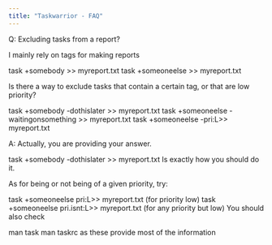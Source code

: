 ```yaml
---
title: "Taskwarrior - FAQ"
---
```


Q: Excluding tasks from a report?

I mainly rely on tags for making reports

task +somebody >> myreport.txt
task +someoneelse >> myreport.txt
 

Is there a way to exclude tasks that contain a certain tag, or that are low priority?

task +somebody -dothislater >> myreport.txt
task +someoneelse -waitingonsomething >> myreport.txt
task +someoneelse -pri:L>> myreport.txt<Paste>

A: Actually, you are providing your answer.

task +somebody -dothislater >> myreport.txt
Is exactly how you should do it.

As for being or not being of a given priority, try:

task +someoneelse pri:L>> myreport.txt  (for priority low)
task +someoneelse pri.isnt:L>> myreport.txt  (for any priority but low)
You should also check

man task
man taskrc
as these provide most of the information

